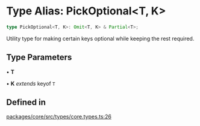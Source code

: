 # Type Alias: PickOptional\<T, K\>

```ts
type PickOptional<T, K>: Omit<T, K> & Partial<T>;
```

Utility type for making certain keys optional while keeping the rest required.

## Type Parameters

• **T**

• **K** *extends* keyof `T`

## Defined in

[packages/core/src/types/core.types.ts:26](https://github.com/vramework/vramework/blob/effbb4c429219b23928f1b1f0fcdb2fd3899355c/packages/core/src/types/core.types.ts#L26)
